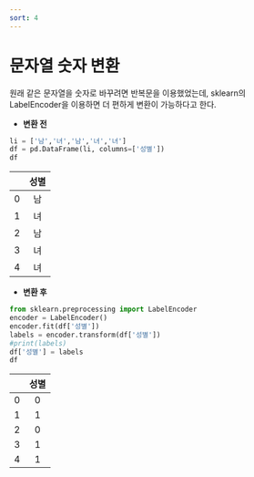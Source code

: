 ```yaml
---
sort: 4
---
```


# 문자열 숫자 변환

원래 같은 문자열을 숫자로 바꾸려면 반복문을 이용했었는데, sklearn의 LabelEncoder을 이용하면 더 편하게 변환이 가능하다고 한다.

- **변환 전**

```python
li = ['남','녀','남','녀','녀']
df = pd.DataFrame(li, columns=['성별'])
df
```

|      | 성별 |
| :--: | :--: |
|  0   |  남  |
|  1   |  녀  |
|  2   |  남  |
|  3   |  녀  |
|  4   |  녀  |

- **변환 후**

```python
from sklearn.preprocessing import LabelEncoder
encoder = LabelEncoder()
encoder.fit(df['성별'])
labels = encoder.transform(df['성별'])
#print(labels)
df['성별'] = labels
df
```

|      | 성별 |
| :--: | :--: |
|  0   |  0   |
|  1   |  1   |
|  2   |  0   |
|  3   |  1   |
|  4   |  1   |
